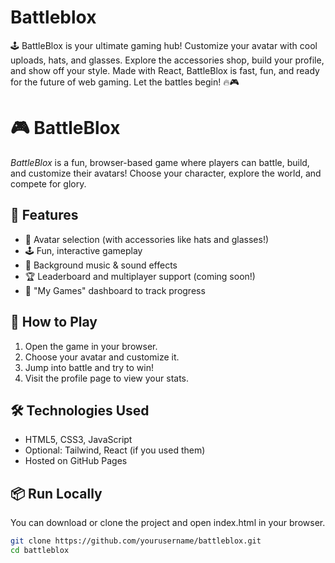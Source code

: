 # Battleblox
🕹 BattleBlox is your ultimate gaming hub! Customize your avatar with cool uploads, hats, and glasses. Explore the accessories shop, build your profile, and show off your style. Made with React, BattleBlox is fast, fun, and ready for the future of web gaming. Let the battles begin! 🔥🎮
# 🎮 BattleBlox

*BattleBlox* is a fun, browser-based game where players can battle, build, and customize their avatars! Choose your character, explore the world, and compete for glory.

## 🌟 Features

- 🧍 Avatar selection (with accessories like hats and glasses!)
- 🕹 Fun, interactive gameplay
- 🎵 Background music & sound effects
- 🏆 Leaderboard and multiplayer support (coming soon!)
- 💾 "My Games" dashboard to track progress

## 🚀 How to Play
1. Open the game in your browser.
2. Choose your avatar and customize it.
3. Jump into battle and try to win!
4. Visit the profile page to view your stats.

## 🛠 Technologies Used

- HTML5, CSS3, JavaScript
- Optional: Tailwind, React (if you used them)
- Hosted on GitHub Pages

## 📦 Run Locally

You can download or clone the project and open index.html in your browser.

```bash
git clone https://github.com/yourusername/battleblox.git
cd battleblox